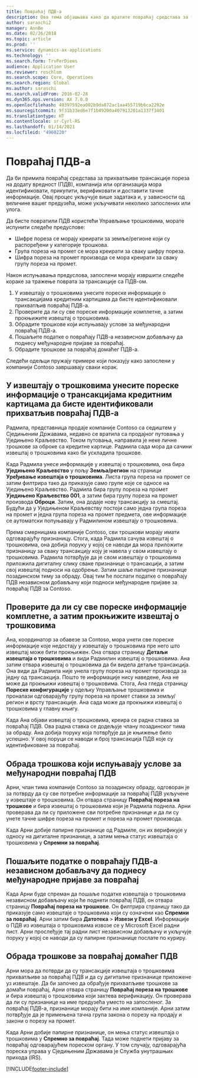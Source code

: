 ```yaml
---
title: Повраћај ПДВ-а
description: Ова тема објашњава како да вратите повраћај средстава за трансакције пореза на додату вредност (ПДВ).
author: saraschi2
manager: AnnBe
ms.date: 02/26/2018
ms.topic: article
ms.prod: ''
ms.service: dynamics-ax-applications
ms.technology: ''
ms.search.form: TrvPerDiems
audience: Application User
ms.reviewer: roschlom
ms.search.scope: Core, Operations
ms.search.region: Global
ms.author: saraschi
ms.search.validFrom: 2016-02-28
ms.dyn365.ops.version: AX 7.0.0
ms.openlocfilehash: 49397592ea002b9da872ac1aa455719b6ca2292e
ms.sourcegitcommit: 9f31b33ed6e7f1b49200a407913201a1337f3401
ms.translationtype: HT
ms.contentlocale: sr-Cyrl-RS
ms.lasthandoff: 01/14/2021
ms.locfileid: "4960220"
---
```

# <a name="vat-recovery"></a>Повраћај ПДВ-а 

Да би примила повраћај средстава за прихватљиве трансакције пореза на додату вредност (ПДВ), компанија или организација мора идентификовати, прикупити, верификовати и доставити тачне информације. Овај процес укључује више задатака и, у зависности од величине вашег предузећа, може укључивати неколико запослених или улога.

Да бисте повратили ПДВ користећи Управљање трошковима, морате испунити следеће предуслове:

- Шифре пореза се морају креирати за земље/регионе који су распоређени у категорије трошкова.
- Група пореза на промет се мора креирати за сваку шифру пореза.
- Шифра пореза на промет производа се мора креирати за сваку групу пореза на промет.

Након испуњавања предуслова, запослени морају извршити следеће кораке за тражење поврата за трансакције са ПДВ-ом.

1. У извештају о трошковима унесите пореске информације о трансакцијама кредитним картицама да бисте идентификовали прихватљив повраћај ПДВ-а.
2. Проверите да ли су све пореске информације комплетне, а затим прокњижите извештај о трошковима.
3. Обрадите трошкове који испуњавају услове за међународни повраћај ПДВ-а.
4. Пошаљите податке о повраћају ПДВ-а независном добављачу да поднесу међународне пријаве за повраћај.
5. Обрадите трошкове за повраћај домаћег ПДВ-а.

Следећи одељци пружају примере који показују како запослени у компанији Contoso завршавају сваки корак.

## <a name="on-an-expense-report-enter-tax-information-about-credit-card-transactions-to-identify-eligible-vat-refunds"></a>У извештају о трошковима унесите пореске информације о трансакцијама кредитним картицама да бисте идентификовали прихватљив повраћај ПДВ-а

Радмила, представница продаје компаније Contoso са седиштем у Сједињеним Државама, недавно се вратила са продајног путовања у Уједињено Краљевство. Током путовања, направила је неке личне трошкове за оброке са кредитне картице. Радмила сада мора да сачини извештај о трошковима како би ускладила трошкове.

Када Радмила унесе информације у извештај о трошковима, она бира **Уједињено Краљевство** у пољу **Земља/регион** на страници **Уређивање извештаја о трошковима**. Листа група пореза на промет се затим филтрира тако да приказује само групе које се односе на Уједињено Краљевство. Радмила бира групу пореза на промет **Уједињено Краљевство 001**, а затим бира групу пореза на промет производа **Оброци**. Затим, она додаје нову трансакцију за смештај. Будући да у Уједињеном Краљевству постоји само једна група пореза на промет и једна група пореза на промет предмета, ове информације се аутоматски попуњавају у Радмилином извештају о трошковима.

Према смерницама компаније Contoso, сви трошкови морају имати одговарајућу признаницу. Стога, када Радмила сачува извештај о трошковима, она добија поруку у којој се наводи да мора приложити признаницу за сваку трансакцију коју је навела у свом извештају о трошковима. Радмила потврђује да је свом извештају о трошковима приложила дигиталну слику сваке признанице о трансакцији, а затим свој извештај подноси на одобрење. Затим шаље папирне признанице позадинском тиму за обраду. Овај тим ће послати податке о повраћају ПДВ независном добављачу који подноси међународне пријаве за повраћај ПДВ за Contoso.

## <a name="make-sure-that-all-tax-information-is-complete-and-then-post-the-expense-report"></a>Проверите да ли су све пореске информације комплетне, а затим прокњижите извештај о трошковима

Ана, координатор за обавезе за Contoso, мора унети све пореске информације које недостају у извештају о трошковима пре него што извештај може бити прокњижен. Она отвара страницу **Детаљи извештаја о трошковима** и види Радмилин извештај о трошковима. Ана затим отвара извештај о трошковима да би видела детаље трансакција. Она види да Радмила није унела групу пореза на промет производа за једну од трансакција. Пошто те информације нису наведене, Ана не може да прокњижи извештај о трошковима. Стога, Ана гледа страницу **Пореске конфигурације** у одељку Управљање трошковима и проналази одговарајућу групу пореза на промет ставки за земљу/регион и врсту трансакције. Ана сада може да прокњижи извештај о трошковима у главну књигу.

Када Ана објави извештај о трошковима, креира се радна ставка за повраћај ПДВ. Ова радна ставка се додељује члану позадинског тима за обраду. Ана добија поруку која потврђује да је књижење било успешно. У овој поруци се наводи и број трансакција ПДВ које су идентификоване за повраћај.

## <a name="process-expenses-that-are-eligible-for-international-vat-recovery"></a>Обрада трошкова који испуњавају услове за међународни повраћај ПДВ

Арни, члан тима компаније Contoso за позадинску обраду, одговоран је за потврду да су све потребне информације за повраћај ПДВ укључене у извештаје о трошковима. Он отвара страницу **Повраћај пореза на трошкове** и бира извештај о трошковима који је Радмила поднела. Арни проверава да ли су приложене сви потребне признанице и да ли су унете тачне шифре пореза на промет и пореза на промет производа.

Када Арни добије папирне признанице од Радмиле, он их верификује у односу на дигиталне признанице, а затим мења статус извештаја о трошковима у **Спремни за повраћај**.

## <a name="send-vat-recovery-data-to-the-third-party-vendor-to-file-international-recovery-returns"></a>Пошаљите податке о повраћају ПДВ-а независном добављачу да поднесу међународне пријаве за повраћај

Када Арни буде спреман да пошаље податке извештаја о трошковима независном добављачу који ће поднети повраћај ПДВ, он отвара страницу **Повраћај пореза на трошкове**. Он филтрира страницу тако да приказује само извештаје о трошковима који су означени као **Спремни за повраћај**. Арни затим бира **Датотека** &gt; **Извези у Excel**. Информације о ПДВ из извештаја о трошковима извозе се у Microsoft Excel радни лист. Арни прослеђује тај радни лист независном добављачу и укључује поруку у којој се наводи да су папирне признанице послате по куриру.

## <a name="process-expenses-for-domestic-vat-recovery"></a>Обрада трошкове за повраћај домаћег ПДВ

Арни мора да потврди да су трансакције извештаја о трошковима прихватљиве за повраћај ПДВ и да су дигиталне признанице приложене уз извештаје. Да би започео да обрађује прихватљиве трошкове за домаћи повраћај, Арни отвара страницу **Повраћај пореза на трошкове** и бира извештај о трошковима који захтева верификацију. Он проверава да ли су признанице на име предузећа уместо на запосленог. За повраћај ПДВ-а, признанице морају бити на име компаније. Арни затим потврђује да је примењена тачна група закона о порезу на продају и закони о порезу на промет.

Када Арни добије папирне признанице, он мења статус извештаја о трошковима у **Спремно за повраћај**. Тада може поднети пријаву за повраћај одговарајућем пореском органу. У том случају, одговарајућа пореска управа у Сједињеним Државама је Служба унутрашњих прихода (IRS).


[!INCLUDE[footer-include](../includes/footer-banner.md)]